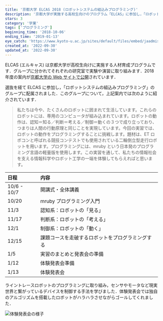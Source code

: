 ```yaml
---
title: '京都大学 ELCAS 2018 (ロボットシステムの組込みプログラミング)'
description: '京都大学が実施する高校生向けのプログラム「ELCAS」に参加し，「ロボットシステムの組込みプログラミング」の実習に取り組みました．'
stars: 3
category: '学業'
tags: ['プログラミング']
beginning_time: '2018-10-06'
ending_time: '2019-01-13'
eye_catch: 'https://www.kyoto-u.ac.jp/sites/default/files/embed/jaadmissionsevents_newsdepartmentkodai-renkei-nyushi-centernews2018images180704_1elcas-flyer_web.jpg'
created_at: '2022-09-30'
updated_at: '2022-09-30'
---
```


ELCAS (エルキャス) は京都大学が高校生向けに実施する人材育成プログラムです．グループに分かれてそれぞれの研究室で実験や演習に取り組みます．2018 年度の案内が[京都大学の Web サイトで公開](https://www.kyoto-u.ac.jp/sites/default/files/embed/jaadmissionsevents_newsdepartmentkodai-renkei-nyushi-centernews2018documents180704_1pamph_2018s.pdf)されています．

選抜を経て ELCAS に参加し，「ロボットシステムの組込みプログラミング」のグループに配属されました．このグループについて，上記案内では次のように紹介されています．

> 私たちは今や、たくさんのロボットに囲まれて生活しています。これらのロボットには、専用のコンピュータが組み込まれています。ロボットの動作は、認知＝知る／判断＝考える／制御＝動くの３つで成り立っており、つまりは人間の行動原理と同じことを実現しています。今回の実習では、ロボットの動作をプログラミングすることに挑戦します。題材は、ET ロボコンと呼ばれる競技コンテストでも使用されている二輪倒立型走行ロボットを用います。プログラミングには、mruby という日本発のプログラミング言語の軽量版を使用します。この実習を通して、私たちの情報社会を支える情報科学やロボット工学の一端を体験してもらえればと思います。

| 日程        | 内容                                             |
| :---------- | :----------------------------------------------- |
| 10/6 - 10/7 | 開講式・全体講義                                 |
| 10/20       | mruby プログラミング入門                         |
| 11/3        | 認知系：ロボットの「見る」                       |
| 11/17       | 判断系：ロボットの「考える」                     |
| 12/1        | 制御系：ロボットの「動く」                       |
| 12/15       | 課題コースを走破するロボットをプログラミングする |
| 1/5         | 実習のまとめと発表会の準備                       |
| 1/12        | 体験発表会準備                                   |
| 1/13        | 体験発表会                                       |

ライントレースロボットのプログラミングに取り組み，センサやモータなど現実世界と繋がっているデバイスを制御する手法を学びました．体験発表会では独自のアルゴリズムを搭載したロボットがハラハラさせながらゴールしてくれました．

![体験発表会の様子](https://www.kyoto-u.ac.jp/sites/default/files/embed/jaadmissionsevents_newsdepartmentkodai-renkei-nyushi-centernews2018images190113_204.jpg)
